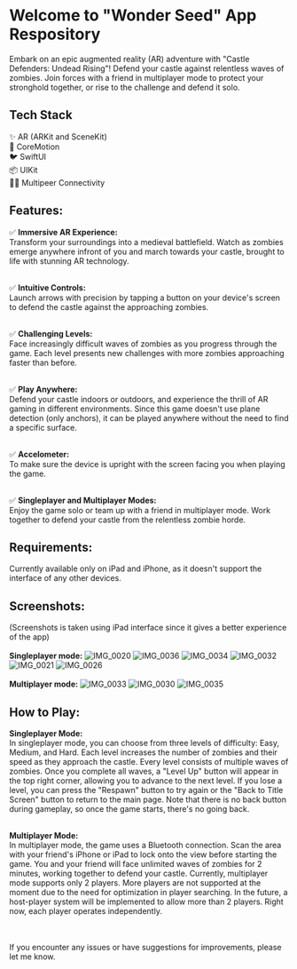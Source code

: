 # Welcome to "Wonder Seed" App Respository

Embark on an epic augmented reality (AR) adventure with "Castle Defenders: Undead Rising"! Defend your castle against relentless waves of zombies. Join forces with a friend in multiplayer mode to protect your stronghold together, or rise to the challenge and defend it solo.

## Tech Stack
✨ AR (ARKit and SceneKit)
<br />🏃 CoreMotion
<br />🐦 SwiftUI
<br />📦 UIKit
<br />👧👦 Multipeer Connectivity

## Features:
✅ **Immersive AR Experience:**
<br />Transform your surroundings into a medieval battlefield. Watch as zombies emerge anywhere infront of you and march towards your castle, brought to life with stunning AR technology.

<br />✅ **Intuitive Controls:**
<br />Launch arrows with precision by tapping a button on your device's screen to defend the castle against the approaching zombies.

<br />✅ **Challenging Levels:**
<br />Face increasingly difficult waves of zombies as you progress through the game. Each level presents new challenges with more zombies approaching faster than before.

<br />✅ **Play Anywhere:**
<br />Defend your castle indoors or outdoors, and experience the thrill of AR gaming in different environments. Since this game doesn't use plane detection (only anchors), it can be played anywhere without the need to find a specific surface.

<br />✅ **Accelometer:**
<br />To make sure the device is upright with the screen facing you when playing the game.

<br />✅ **Singleplayer and Multiplayer Modes:**
<br />Enjoy the game solo or team up with a friend in multiplayer mode. Work together to defend your castle from the relentless zombie horde.

## Requirements:
Currently available only on iPad and iPhone, as it doesn't support the interface of any other devices.

## Screenshots:
(Screenshots is taken using iPad interface since it gives a better experience of the app)
<br />
<br />**Singleplayer mode:**
![IMG_0020](https://github.com/13ry4nV3rn4nd4/CastleDefenders-UndeadRising/assets/91310099/c1116c8d-2116-4f0c-9eef-d1a96d3e0722)
![IMG_0036](https://github.com/13ry4nV3rn4nd4/CastleDefenders-UndeadRising/assets/91310099/9b1f9ebb-3343-4b50-9ce9-69d862e3ff7d)
![IMG_0034](https://github.com/13ry4nV3rn4nd4/CastleDefenders-UndeadRising/assets/91310099/ed69e4bc-0c67-48d6-b302-8379a89b02ec)
![IMG_0032](https://github.com/13ry4nV3rn4nd4/CastleDefenders-UndeadRising/assets/91310099/791d47e2-e712-4dc4-aaeb-3f137acac0a7)
![IMG_0021](https://github.com/13ry4nV3rn4nd4/CastleDefenders-UndeadRising/assets/91310099/eab92ec3-2ad3-4fa3-983b-a9c3903cc0ef)
![IMG_0026](https://github.com/13ry4nV3rn4nd4/CastleDefenders-UndeadRising/assets/91310099/fad85f5c-06bd-4d52-82ad-01f98d05bbcf)
<br />
<br />**Multiplayer mode:**
![IMG_0033](https://github.com/13ry4nV3rn4nd4/CastleDefenders-UndeadRising/assets/91310099/1029c233-81d6-4d37-8c03-28565fa2225d)
![IMG_0030](https://github.com/13ry4nV3rn4nd4/CastleDefenders-UndeadRising/assets/91310099/85306c0b-8d4e-4c8f-9fe5-e7f51bbb5dfc)
![IMG_0035](https://github.com/13ry4nV3rn4nd4/CastleDefenders-UndeadRising/assets/91310099/b1b4f4a7-9f93-497f-acb4-26a9ae0f00e0)

## How to Play:
**Singleplayer Mode:**
<br />In singleplayer mode, you can choose from three levels of difficulty: Easy, Medium, and Hard. Each level increases the number of zombies and their speed as they approach the castle. Every level consists of multiple waves of zombies. Once you complete all waves, a "Level Up" button will appear in the top right corner, allowing you to advance to the next level. If you lose a level, you can press the "Respawn" button to try again or the "Back to Title Screen" button to return to the main page. Note that there is no back button during gameplay, so once the game starts, there's no going back.

<br />**Multiplayer Mode:**
<br />In multiplayer mode, the game uses a Bluetooth connection. Scan the area with your friend's iPhone or iPad to lock onto the view before starting the game. You and your friend will face unlimited waves of zombies for 2 minutes, working together to defend your castle. Currently, multiplayer mode supports only 2 players. More players are not supported at the moment due to the need for optimization in player searching. In the future, a host-player system will be implemented to allow more than 2 players. Right now, each player operates independently.

<br />
<br />If you encounter any issues or have suggestions for improvements, please let me know.

